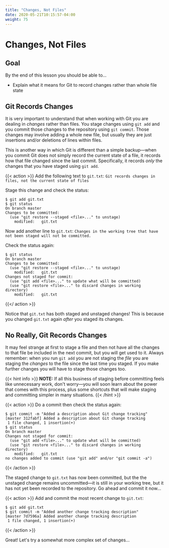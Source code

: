 ```yaml
---
title: "Changes, Not Files"
date: 2020-05-21T10:15:57-04:00
weight: 75 
---
```


# Changes, Not Files

## Goal

By the end of this lesson you should be able to...

- Explain what it means for Git to record changes rather than whole file state

## Git Records Changes

It is very important to understand that when working with Git you are dealing in *changes* rather than files.  You stage changes using `git add` and you commit those changes to the repository using `git commit`.  Those changes may involve adding a whole new file, but usually they are just insertions and/or deletions of lines within files.

This is another way in which Git is different than a simple backup—when you commit Git does not simply record the current state of a file, it records how that file changed since the last commit.  Specifically, it records *only* the changes that you have staged using `git add`.

{{< action >}}
Add the following text to `git.txt`: `Git records changes in files, not the current state of files`

Stage this change and check the status:

```text
$ git add git.txt
$ git status
On branch master
Changes to be committed:
  (use "git restore --staged <file>..." to unstage)
	modified:   git.txt
```

Now add another line to `git.txt`: `Changes in the working tree that have not been staged will not be committed.`

Check the status again:
```text
$ git status
On branch master
Changes to be committed:
  (use "git restore --staged <file>..." to unstage)
	modified:   git.txt
Changes not staged for commit:
  (use "git add <file>..." to update what will be committed)
  (use "git restore <file>..." to discard changes in working directory)
	modified:   git.txt
```
{{</ action >}}

Notice that `git.txt` has both staged and unstaged changes!  This is because you changed `git.txt` again *after* you staged its changes.  

## No Really, Git Records Changes
It may feel strange at first to stage a file and then not have all the changes to that file be included in the next commit, but you will get used to it.  Always remember: when you run `git add` you are not staging the *file* you are staging the *changes* to the file since the last time you staged.  If you make further changes you will have to stage those changes too.

{{< hint info >}}
**NOTE:** If all this business of staging before committing feels like unnecessary work, don't worry—you will soon learn about the power that comes with this process, plus some shortcuts that will make staging and committing simpler in many situations.
{{< /hint >}}

{{< action >}}
Do a commit then check the status again:

```text
$ git commit -m "Added a description about Git change tracking"
[master 312fabf] Added a description about Git change tracking
 1 file changed, 1 insertion(+)
$ git status
On branch master
Changes not staged for commit:
  (use "git add <file>..." to update what will be committed)
  (use "git restore <file>..." to discard changes in working directory)
	modified:   git.txt
no changes added to commit (use "git add" and/or "git commit -a")
```
{{< /action >}}

The staged change to `git.txt` has now been committed, but the the unstaged change remains uncommitted—it is still in your working tree, but it has not yet been recorded to the repository.  Go ahead and commit it now...

{{< action >}}
Add and commit the most recent change to `git.txt`:

```text
$ git add git.txt
$ git commit -m "Added another change tracking description"
[master 7d7596a] Added another change tracking description
 1 file changed, 1 insertion(+)
 ```
{{< /action >}}

Great!  Let's try a somewhat more complex set of changes...